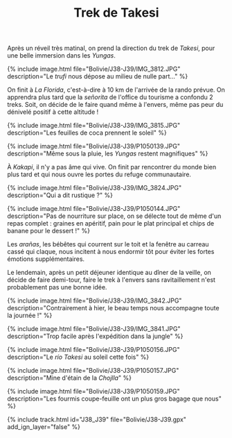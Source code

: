 ﻿---
title: "Trek de Takesi"
permalink: /Bolivie/J38-J39/
sidebar:
  nav: "bolivie"
enable_tracks: true
---

Après un réveil très matinal, on prend la direction du trek de *Takesi*, pour une belle immersion dans les *Yungas*.

{% include image.html file="Bolivie/J38-J39/IMG_3812.JPG" description="Le *trufi* nous dépose au milieu de nulle part..." %}

On finit à *La Florida*, c'est-à-dire à 10 km de l'arrivée de la rando prévue. On apprendra plus tard que la *señorita* de l'office du tourisme a confondu 2 treks.
Soit, on décide de le faire quand même à l'envers, même pas peur du dénivelé positif à cette altitude !

{% include image.html file="Bolivie/J38-J39/IMG_3815.JPG" description="Les feuilles de coca prennent le soleil" %}

{% include image.html file="Bolivie/J38-J39/P1050139.JPG" description="Même sous la pluie, les *Yungas* restent magnifiques" %}

À *Kakapi*, il n'y a pas âme qui vive. On finit par rencontrer du monde bien plus tard et qui nous ouvre les portes du refuge communautaire.

{% include image.html file="Bolivie/J38-J39/IMG_3824.JPG" description="Qui a dit rustique ?" %}

{% include image.html file="Bolivie/J38-J39/P1050144.JPG" description="Pas de nourriture sur place, on se délecte tout de même d'un repas complet : graines en apéritif, pain pour le plat principal et chips de banane pour le dessert !" %}

Les *arañas*, les bébêtes qui courrent sur le toit et la fenêtre au carreau cassé qui claque, nous incitent à nous endormir tôt pour éviter les fortes émotions supplémentaires.

Le lendemain, après un petit déjeuner identique au dîner de la veille, on décide de faire demi-tour, faire le trek à l'envers sans ravitaillement n'est probablement pas une bonne idée.

{% include image.html file="Bolivie/J38-J39/IMG_3842.JPG" description="Contrairement à hier, le beau temps nous accompagne toute la journée !" %}

{% include image.html file="Bolivie/J38-J39/IMG_3841.JPG" description="Trop facile après l'expédition dans la jungle" %}

{% include image.html file="Bolivie/J38-J39/P1050156.JPG" description="Le *río Takesi* au soleil cette fois" %}

{% include image.html file="Bolivie/J38-J39/P1050157.JPG" description="Mine d'étain de la *Chojlla*" %}

{% include image.html file="Bolivie/J38-J39/P1050159.JPG" description="Les fourmis coupe-feuille ont un plus gros bagage que nous" %}

{% include track.html id="J38_J39" file="Bolivie/J38-J39.gpx" add_ign_layer="false" %}
